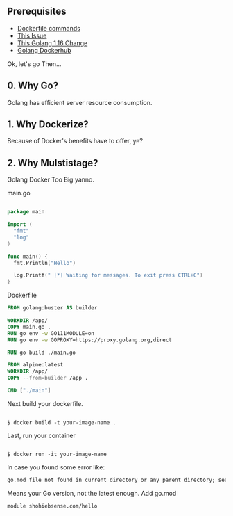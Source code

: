 ## Prerequisites

- [Dockerfile commands](https://docs.docker.com/engine/reference/builder/)
- [This Issue](https://stackoverflow.com/questions/27158840/docker-executable-file-not-found-in-path)
- [This Golang 1.16 Change](https://blog.golang.org/go116-module-changes)
- [Golang Dockerhub](https://hub.docker.com/_/golang)

Ok, let's go Then...

## 0. Why Go?

Golang has efficient server resource consumption.

## 1. Why Dockerize?

Because of Docker's benefits have to offer, ye?

## 2. Why Mulstistage?

Golang Docker Too Big yanno.

main.go

```go

package main

import (
  "fmt"
  "log"
)

func main() {
  fmt.Println("Hello")

  log.Printf(" [*] Waiting for messages. To exit press CTRL+C")
}

```

Dockerfile

```Dockerfile
FROM golang:buster AS builder

WORKDIR /app/
COPY main.go .
RUN go env -w GO111MODULE=on
RUN go env -w GOPROXY=https://proxy.golang.org,direct

RUN go build ./main.go

FROM alpine:latest
WORKDIR /app/
COPY --from=builder /app .

CMD ["./main"]
```

Next build your dockerfile.

```

$ docker build -t your-image-name .

```

Last, run your container

```

$ docker run -it your-image-name

```

In case you found some error like:

```cmd
go.mod file not found in current directory or any parent directory; see 'go help modules'
```

Means your Go version, not the latest enough.
Add go.mod

```
module shohiebsense.com/hello
```
